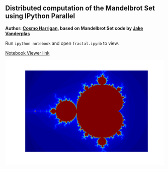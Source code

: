 ## Distributed computation of the Mandelbrot Set using IPython Parallel

**Author: [Cosmo Harrigan](https://github.com/cosmoharrigan), based on Mandelbrot Set code by [Jake Vanderplas](https://github.com/jakevdp)**

Run ```ipython notebook``` and open ```fractal.ipynb``` to view.

[Notebook Viewer link](http://nbviewer.ipython.org/github/cosmoharrigan/distributed-fractals/blob/master/fractal.ipynb)

<img src="fractal.png" width=750>
